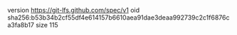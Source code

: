 version https://git-lfs.github.com/spec/v1
oid sha256:b53b34b2cf55df4e614157b6610aea91dae3deaa992739c2c1f6876ca3fa8b17
size 115
